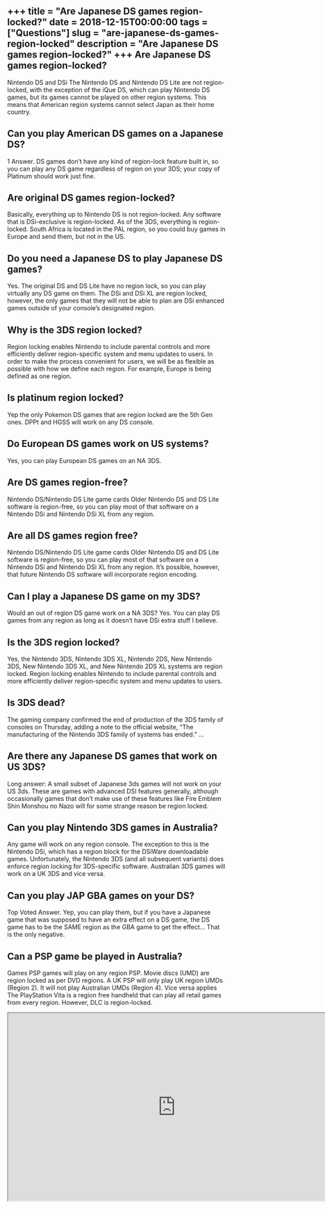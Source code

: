 +++
title = "Are Japanese DS games region-locked?"
date = 2018-12-15T00:00:00
tags = ["Questions"]
slug = "are-japanese-ds-games-region-locked"
description = "Are Japanese DS games region-locked?"
+++
Are Japanese DS games region-locked?
------------------------------------

Nintendo DS and DSi The Nintendo DS and Nintendo DS Lite are not region-locked, with the exception of the iQue DS, which can play Nintendo DS games, but its games cannot be played on other region systems. This means that American region systems cannot select Japan as their home country.

Can you play American DS games on a Japanese DS?
------------------------------------------------

1 Answer. DS games don’t have any kind of region-lock feature built in, so you can play any DS game regardless of region on your 3DS; your copy of Platinum should work just fine.

Are original DS games region-locked?
------------------------------------

Basically, everything up to Nintendo DS is not region-locked. Any software that is DSi-exclusive is region-locked. As of the 3DS, everything is region-locked. South Africa is located in the PAL region, so you could buy games in Europe and send them, but not in the US.

Do you need a Japanese DS to play Japanese DS games?
----------------------------------------------------

Yes. The original DS and DS Lite have no region lock, so you can play virtually any DS game on them. The DSi and DSi XL are region locked, however, the only games that they will not be able to plan are DSi enhanced games outside of your console’s designated region.

Why is the 3DS region locked?
-----------------------------

Region locking enables Nintendo to include parental controls and more efficiently deliver region-specific system and menu updates to users. In order to make the process convenient for users, we will be as flexible as possible with how we define each region. For example, Europe is being defined as one region.

Is platinum region locked?
--------------------------

Yep the only Pokemon DS games that are region locked are the 5th Gen ones. DPPt and HGSS will work on any DS console.

Do European DS games work on US systems?
----------------------------------------

Yes, you can play European DS games on an NA 3DS.

Are DS games region-free?
-------------------------

Nintendo DS/Nintendo DS Lite game cards Older Nintendo DS and DS Lite software is region-free, so you can play most of that software on a Nintendo DSi and Nintendo DSi XL from any region.

Are all DS games region free?
-----------------------------

Nintendo DS/Nintendo DS Lite game cards Older Nintendo DS and DS Lite software is region-free, so you can play most of that software on a Nintendo DSi and Nintendo DSi XL from any region. It’s possible, however, that future Nintendo DS software will incorporate region encoding.

Can I play a Japanese DS game on my 3DS?
----------------------------------------

Would an out of region DS game work on a NA 3DS? Yes. You can play DS games from any region as long as it doesn’t have DSi extra stuff I believe.

Is the 3DS region locked?
-------------------------

Yes, the Nintendo 3DS, Nintendo 3DS XL, Nintendo 2DS, New Nintendo 3DS, New Nintendo 3DS XL, and New Nintendo 2DS XL systems are region locked. Region locking enables Nintendo to include parental controls and more efficiently deliver region-specific system and menu updates to users.

Is 3DS dead?
------------

The gaming company confirmed the end of production of the 3DS family of consoles on Thursday, adding a note to the official website, “The manufacturing of the Nintendo 3DS family of systems has ended.” …

Are there any Japanese DS games that work on US 3DS?
----------------------------------------------------

Long answer: A small subset of Japanese 3ds games will not work on your US 3ds. These are games with advanced DSI features generally, although occasionally games that don’t make use of these features like Fire Emblem Shin Monshou no Nazo will for some strange reason be region locked.

Can you play Nintendo 3DS games in Australia?
---------------------------------------------

Any game will work on any region console. The exception to this is the Nintendo DSi, which has a region block for the DSiWare downloadable games. Unfortunately, the Nintendo 3DS (and all subsequent variants) does enforce region locking for 3DS-specific software. Australian 3DS games will work on a UK 3DS and vice versa.

Can you play JAP GBA games on your DS?
--------------------------------------

Top Voted Answer. Yep, you can play them, but if you have a Japanese game that was supposed to have an extra effect on a DS game, the DS game has to be the SAME region as the GBA game to get the effect… That is the only negative.

Can a PSP game be played in Australia?
--------------------------------------

Games PSP games will play on any region PSP. Movie discs (UMD) are region locked as per DVD regions. A UK PSP will only play UK region UMDs (Region 2). It will not play Australian UMDs (Region 4). Vice versa applies The PlayStation Vita is a region free handheld that can play all retail games from every region. However, DLC is region-locked.

<iframe allow="accelerometer; autoplay; clipboard-write; encrypted-media; gyroscope; picture-in-picture" allowfullscreen="" class="__youtube_prefs__  epyt-is-override  no-lazyload" data-no-lazy="1" data-origheight="433" data-origwidth="770" data-skipgform_ajax_framebjll="" height="433" id="_ytid_70358" loading="lazy" src="https://www.youtube.com/embed/wf_AHDsbHZE?enablejsapi=1&autoplay=0&cc_load_policy=0&cc_lang_pref=&iv_load_policy=1&loop=0&modestbranding=0&rel=1&fs=1&playsinline=0&autohide=2&theme=dark&color=red&controls=1&" title="YouTube player" width="770"></iframe>
